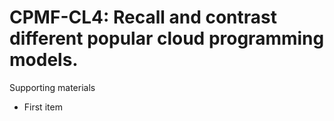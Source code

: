 # CPMF-CL4:  	Recall and contrast different popular cloud programming models. 	 

Supporting materials

* First item